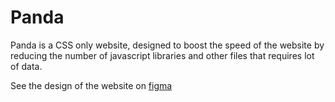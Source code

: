 # Panda

Panda is a CSS only website, designed to boost the speed of the website by reducing the number of javascript libraries and other files that requires lot of data.

See the design of the website on <a href="https://www.figma.com/proto/BJrXjVIT6cwEKJJLkHyraRuU/Home?node-id=5%3A2&scaling=min-zoom" target="_blank">figma</a>
